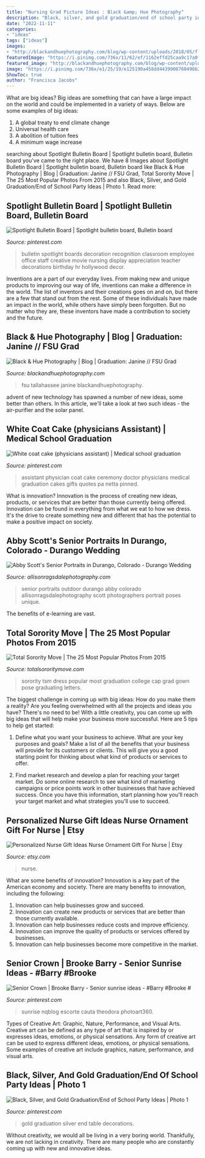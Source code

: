 ```yaml
---
title: "Nursing Grad Picture Ideas : Black &amp; Hue Photography"
description: "Black, silver, and gold graduation/end of school party ideas"
date: "2022-11-11"
categories:
- "ideas"
tags: ["ideas"]
images:
- "http://blackandhuephotography.com/blog/wp-content/uploads/2018/05/florida-state-university-photographer-FSU-graduation-tallahassee-wedding-photographer-11.jpg"
featuredImage: "https://i.pinimg.com/736x/11/62/ef/1162effd25caa9c17a0f0079bd33b9cb--spotlight-bulletin-board-nursing-bulletin-board-ideas.jpg"
featured_image: "http://blackandhuephotography.com/blog/wp-content/uploads/2018/05/florida-state-university-photographer-FSU-graduation-tallahassee-wedding-photographer-11.jpg"
image: "https://i.pinimg.com/736x/e1/25/19/e125190a458dd4439908760498b278f2.jpg"
ShowToc: true
author: "Francisca Jacobs"
---
```



What are big ideas?
Big ideas are something that can have a large impact on the world and could be implemented in a variety of ways. Below are some examples of big ideas: 
1. A global treaty to end climate change 
2. Universal health care 
3. A abolition of tuition fees 
4. A minimum wage increase 

	

		
searching about Spotlight Bulletin Board | Spotlight bulletin board, Bulletin board you've came to the right place. We have 8 Images about Spotlight Bulletin Board | Spotlight bulletin board, Bulletin board like Black &amp; Hue Photography | Blog | Graduation: Janine // FSU Grad, Total Sorority Move | The 25 Most Popular Photos From 2015 and also Black, Silver, and Gold Graduation/End of School Party Ideas | Photo 1. Read more:
		
    
## Spotlight Bulletin Board | Spotlight Bulletin Board, Bulletin Board

<img loading=lazy src="https://i.pinimg.com/736x/11/62/ef/1162effd25caa9c17a0f0079bd33b9cb--spotlight-bulletin-board-nursing-bulletin-board-ideas.jpg" onerror="this.onerror=null;this.src='https://tse4.mm.bing.net/th?id=OIP.Ua3OQh7LM0UekJlnu2hIWAHaJ3&amp;pid=15.1';" alt="Spotlight Bulletin Board | Spotlight bulletin board, Bulletin board">

_Source: pinterest.com_

>bulletin spotlight boards decoration recognition classroom employee office staff creative movie nursing display appreciation teacher decorations birthday hr hollywood decor. 

	

Inventions are a part of our everyday lives. From making new and unique products to improving our way of life, inventions can make a difference in the world. The list of inventors and their creations goes on and on, but there are a few that stand out from the rest. Some of these individuals have made an impact in the world, while others have simply been forgotten. But no matter who they are, these inventors have made a contribution to society and the future.

    
## Black &amp; Hue Photography | Blog | Graduation: Janine // FSU Grad

<img loading=lazy src="http://blackandhuephotography.com/blog/wp-content/uploads/2018/05/florida-state-university-photographer-FSU-graduation-tallahassee-wedding-photographer-11.jpg" onerror="this.onerror=null;this.src='https://tse4.mm.bing.net/th?id=OIP.flL_KcPTy6ei-P5Mnfb4IAHaLH&amp;pid=15.1';" alt="Black &amp; Hue Photography | Blog | Graduation: Janine // FSU Grad">

_Source: blackandhuephotography.com_

>fsu tallahassee janine blackandhuephotography. 

	

advent of new technology has spawned a number of new ideas, some better than others. In this article, we'll take a look at two such ideas - the air-purifier and the solar panel.

    
## White Coat Cake (physicians Assistant) | Medical School Graduation

<img loading=lazy src="https://i.pinimg.com/736x/72/53/0e/72530e9ea009ff06a00c8948a0c36990--physician-assistant-white-coats.jpg" onerror="this.onerror=null;this.src='https://tse4.mm.bing.net/th?id=OIP.V756EWDwV7_CnLa0nMoTYwHaJ6&amp;pid=15.1';" alt="White coat cake (physicians assistant) | Medical school graduation">

_Source: pinterest.com_

>assistant physician coat cake ceremony doctor physicians medical graduation cakes gifts quotes pa netta pinned. 

	

What is innovation?
Innovation is the process of creating new ideas, products, or services that are better than those currently being offered. Innovation can be found in everything from what we eat to how we dress. It's the drive to create something new and different that has the potential to make a positive impact on society.

    
## Abby Scott&#039;s Senior Portraits In Durango, Colorado - Durango Wedding

<img loading=lazy src="https://allisonragsdalephotography.com/wp-content/uploads/2017/11/DSC4454.jpg" onerror="this.onerror=null;this.src='https://tse4.mm.bing.net/th?id=OIP.KjtOBtRFpl7YwWJh_b7H7gHaLG&amp;pid=15.1';" alt="Abby Scott&#039;s Senior Portraits in Durango, Colorado - Durango Wedding">

_Source: allisonragsdalephotography.com_

>senior portraits outdoor durango abby colorado allisonragsdalephotography scott photographers portrait poses unique. 

	

The benefits of e-learning are vast.

    
## Total Sorority Move | The 25 Most Popular Photos From 2015

<img loading=lazy src="http://cdn.totalsororitymove.com/wp-content/uploads/2015/12/d94004121e19db221c9fbb1aeb42cd0f.jpg" onerror="this.onerror=null;this.src='https://tse4.mm.bing.net/th?id=OIP.ViAu7ZXyMcn_kUUgmQ97rQHaLH&amp;pid=15.1';" alt="Total Sorority Move | The 25 Most Popular Photos From 2015">

_Source: totalsororitymove.com_

>sorority tsm dress popular most graduation college cap grad gown pose graduating letters. 

	

The biggest challenge in coming up with big ideas: How do you make them a reality?
Are you feeling overwhelmed with all the projects and ideas you have? There's no need to be! With a little creativity, you can come up with big ideas that will help make your business more successful. Here are 5 tips to help get started: 
1. Define what you want your business to achieve. What are your key purposes and goals? Make a list of all the benefits that your business will provide for its customers or clients. This will give you a good starting point for thinking about what kind of products or services to offer. 

2. Find market research and develop a plan for reaching your target market. Do some online research to see what kind of marketing campaigns or price points work in other businesses that have achieved success. Once you have this information, start planning how you'll reach your target market and what strategies you'll use to succeed.

    
## Personalized Nurse Gift Ideas Nurse Ornament Gift For Nurse | Etsy

<img loading=lazy src="https://i.etsystatic.com/10148040/r/il/b4170b/1213171329/il_794xN.1213171329_4kg9.jpg" onerror="this.onerror=null;this.src='https://tse3.mm.bing.net/th?id=OIP.OUYuW6g6BZo06stMgs2NDgHaHa&amp;pid=15.1';" alt="Personalized Nurse Gift Ideas Nurse Ornament Gift For Nurse | Etsy">

_Source: etsy.com_

>nurse. 

	

What are some benefits of innovation?
Innovation is a key part of the American economy and society. There are many benefits to innovation, including the following: 
1. Innovation can help businesses grow and succeed. 
2. Innovation can create new products or services that are better than those currently available. 
3. Innovation can help businesses reduce costs and improve efficiency. 
4. Innovation can improve the quality of products or services offered by businesses. 
5. Innovation can help businesses become more competitive in the market.

    
## Senior Crown | Brooke Barry - Senior Sunrise Ideas - #Barry #Brooke #

<img loading=lazy src="https://i.pinimg.com/736x/fa/52/19/fa5219994832003666cf5e602d40c381.jpg" onerror="this.onerror=null;this.src='https://tse2.mm.bing.net/th?id=OIP.Ur8aCex1UA4QLqeiAv1VvgHaNK&amp;pid=15.1';" alt="Senior Crown | Brooke Barry - Senior sunrise ideas - #Barry #Brooke #">

_Source: pinterest.com_

>sunrise nqblog escorte cauta theodora photoart360. 

	

Types of Creative Art: Graphic, Nature, Performance, and Visual Arts.
Creative art can be defined as any type of art that is inspired by or expresses ideas, emotions, or physical sensations. Any form of creative art can be used to express different ideas, emotions, or physical sensations. Some examples of creative art include graphics, nature, performance, and visual arts.

    
## Black, Silver, And Gold Graduation/End Of School Party Ideas | Photo 1

<img loading=lazy src="https://i.pinimg.com/736x/e1/25/19/e125190a458dd4439908760498b278f2.jpg" onerror="this.onerror=null;this.src='https://tse4.mm.bing.net/th?id=OIP.9VW8eQ2tSjQAHSdo9n2Q_QHaJ4&amp;pid=15.1';" alt="Black, Silver, and Gold Graduation/End of School Party Ideas | Photo 1">

_Source: pinterest.com_

>gold graduation silver end table decorations. 

	

Without creativity, we would all be living in a very boring world. Thankfully, we are not lacking in creativity. There are many people who are constantly coming up with new and innovative ideas.

